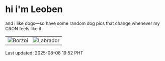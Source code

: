 # hi i'm Leoben

and i like dogs—so have some random dog pics that change whenever my CRON feels like it

|  |  |
|--------|----------|
| ![Borzoi](https://random-dog-vercel.vercel.app/api/random-borzoi?v=1754653950) | ![Labrador](https://random-dog-vercel.vercel.app/api/random-labrador?v=1754653950) |

Last updated: 2025-08-08 19:52 PHT
